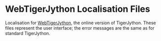 # WebTigerJython Localisation Files

Localisation for [WebTigerJython](https://webtigerjython.ethz.ch/), the online version of TigerJython.
These files represent the user interface; the error messages are the same as for standard TigerJython.
